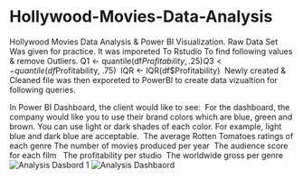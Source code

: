 # Hollywood-Movies-Data-Analysis
Hollywood Movies Data Analysis & Power BI Visualization.
Raw Data Set Was given for practice. 
It was imporeted To Rstudio To find  following values & remove Outliers.
Q1 <- quantile(df$Profitability, .25) 
Q3 <- quantile(df$Profitability, .75) 
IQR <- IQR(df$Profitability) 
Newly created & Cleaned file was then exporeted to PowerBI to create data vizualtion for following queries.

In Power BI Dashboard, the client would like to see: 
For the dashboard, the company would like you to use their brand colors which are blue, green and brown. 
You can use light or dark shades of each color.
For example, light blue and dark blue are acceptable. 
The average Rotten Tomatoes ratings of each genre
The number of movies produced per year 
The audience score for each film  
The profitability per studio 
The worldwide gross per genre 
![Analysis Dasbord 1](https://user-images.githubusercontent.com/119512038/208076370-8fc871ea-e8a5-4ccd-8336-ce6a24408f3d.PNG)
![Analysis Dashbaord](https://user-images.githubusercontent.com/119512038/208076520-8a96e5d7-dedf-47c2-878c-72be8aae444a.png)




